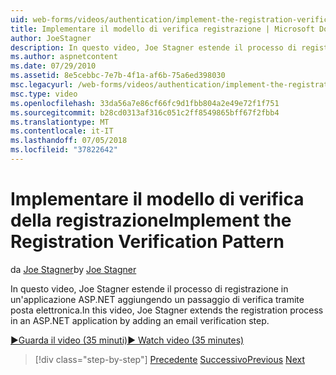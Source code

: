 ```yaml
---
uid: web-forms/videos/authentication/implement-the-registration-verification-pattern
title: Implementare il modello di verifica registrazione | Microsoft Docs
author: JoeStagner
description: In questo video, Joe Stagner estende il processo di registrazione in un'applicazione ASP.NET aggiungendo un passaggio di verifica tramite posta elettronica.
ms.author: aspnetcontent
ms.date: 07/29/2010
ms.assetid: 8e5cebbc-7e7b-4f1a-af6b-75a6ed398030
msc.legacyurl: /web-forms/videos/authentication/implement-the-registration-verification-pattern
msc.type: video
ms.openlocfilehash: 33da56a7e86cf66fc9d1fbb804a2e49e72f1f751
ms.sourcegitcommit: b28cd0313af316c051c2ff8549865bff67f2fbb4
ms.translationtype: MT
ms.contentlocale: it-IT
ms.lasthandoff: 07/05/2018
ms.locfileid: "37822642"
---
```

<a name="implement-the-registration-verification-pattern"></a><span data-ttu-id="ebb96-103">Implementare il modello di verifica della registrazione</span><span class="sxs-lookup"><span data-stu-id="ebb96-103">Implement the Registration Verification Pattern</span></span>
====================
<span data-ttu-id="ebb96-104">da [Joe Stagner](https://github.com/JoeStagner)</span><span class="sxs-lookup"><span data-stu-id="ebb96-104">by [Joe Stagner](https://github.com/JoeStagner)</span></span>

<span data-ttu-id="ebb96-105">In questo video, Joe Stagner estende il processo di registrazione in un'applicazione ASP.NET aggiungendo un passaggio di verifica tramite posta elettronica.</span><span class="sxs-lookup"><span data-stu-id="ebb96-105">In this video, Joe Stagner extends the registration process in an ASP.NET application by adding an email verification step.</span></span>

[<span data-ttu-id="ebb96-106">&#9654;Guarda il video (35 minuti)</span><span class="sxs-lookup"><span data-stu-id="ebb96-106">&#9654; Watch video (35 minutes)</span></span>](https://channel9.msdn.com/Blogs/ASP-NET-Site-Videos/implement-the-registration-verification-pattern)

> [!div class="step-by-step"]
> <span data-ttu-id="ebb96-107">[Precedente](logging-users-into-your-membership-system.md)
> [Successivo](simple-web-service-authentication.md)</span><span class="sxs-lookup"><span data-stu-id="ebb96-107">[Previous](logging-users-into-your-membership-system.md)
[Next](simple-web-service-authentication.md)</span></span>
